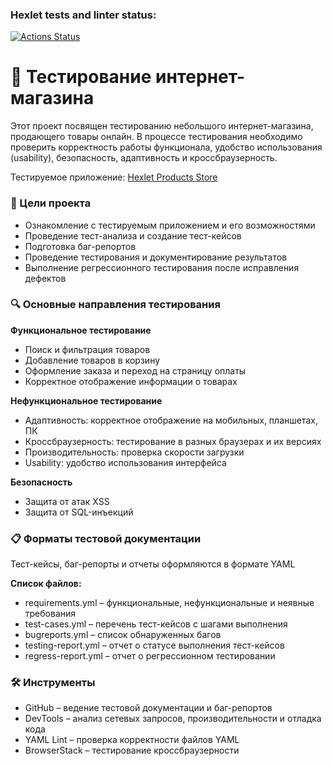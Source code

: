 ### Hexlet tests and linter status:
[![Actions Status](https://github.com/MikVito/qa-engineer-project-84/actions/workflows/hexlet-check.yml/badge.svg)](https://github.com/MikVito/qa-engineer-project-84/actions)


# 🛒 Тестирование интернет-магазина

Этот проект посвящен тестированию небольшого интернет-магазина, продающего товары онлайн.
В процессе тестирования необходимо проверить корректность работы функционала,
удобство использования (usability), безопасность, адаптивность и кроссбраузерность.


Тестируемое приложение: [Hexlet Products Store](https://hexlet-products-store.vercel.app/)

### 🎯 Цели проекта

 - Ознакомление с тестируемым приложением и его возможностями
 - Проведение тест-анализа и создание тест-кейсов
 - Подготовка баг-репортов
 - Проведение тестирования и документирование результатов
 - Выполнение регрессионного тестирования после исправления дефектов

### 🔍 Основные направления тестирования

**Функциональное тестирование**
 - Поиск и фильтрация товаров
 - Добавление товаров в корзину
 - Оформление заказа и переход на страницу оплаты
 - Корректное отображение информации о товарах 

**Нефункциональное тестирование**

 - Адаптивность: корректное отображение на мобильных, планшетах, ПК
 - Кроссбраузерность: тестирование в разных браузерах и их версиях
 - Производительность: проверка скорости загрузки
 - Usability: удобство использования интерфейса

**Безопасность**

 - Защита от атак XSS
 - Защита от SQL-инъекций

### 📋 Форматы тестовой документации
Тест-кейсы, баг-репорты и отчеты оформляются в формате YAML

**Список файлов:**
 - requirements.yml – функциональные, нефункциональные и неявные требования
 - test-cases.yml – перечень тест-кейсов с шагами выполнения
 - bugreports.yml – список обнаруженных багов
 - testing-report.yml – отчет о статусе выполнения тест-кейсов
 - regress-report.yml – отчет о регрессионном тестировании

### 🛠 Инструменты

 - GitHub – ведение тестовой документации и баг-репортов
 - DevTools – анализ сетевых запросов, производительности и отладка кода
 - YAML Lint – проверка корректности файлов YAML
 - BrowserStack – тестирование кроссбраузерности